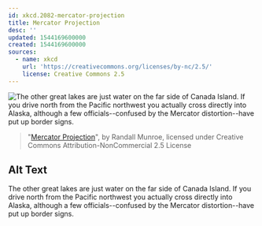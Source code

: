 ```yaml
---
id: xkcd.2082-mercator-projection
title: Mercator Projection
desc: ''
updated: 1544169600000
created: 1544169600000
sources:
  - name: xkcd
    url: 'https://creativecommons.org/licenses/by-nc/2.5/'
    license: Creative Commons 2.5
---
```

![The other great lakes are just water on the far side of Canada Island. If you drive north from the Pacific northwest you actually cross directly into Alaska, although a few officials--confused by the Mercator distortion--have put up border signs.](https://imgs.xkcd.com/comics/mercator_projection.png)
> "[Mercator Projection](https://xkcd.com/2082/)", by Randall Munroe, licensed under Creative Commons Attribution-NonCommercial 2.5 License

## Alt Text
The other great lakes are just water on the far side of Canada Island. If you drive north from the Pacific northwest you actually cross directly into Alaska, although a few officials--confused by the Mercator distortion--have put up border signs.
